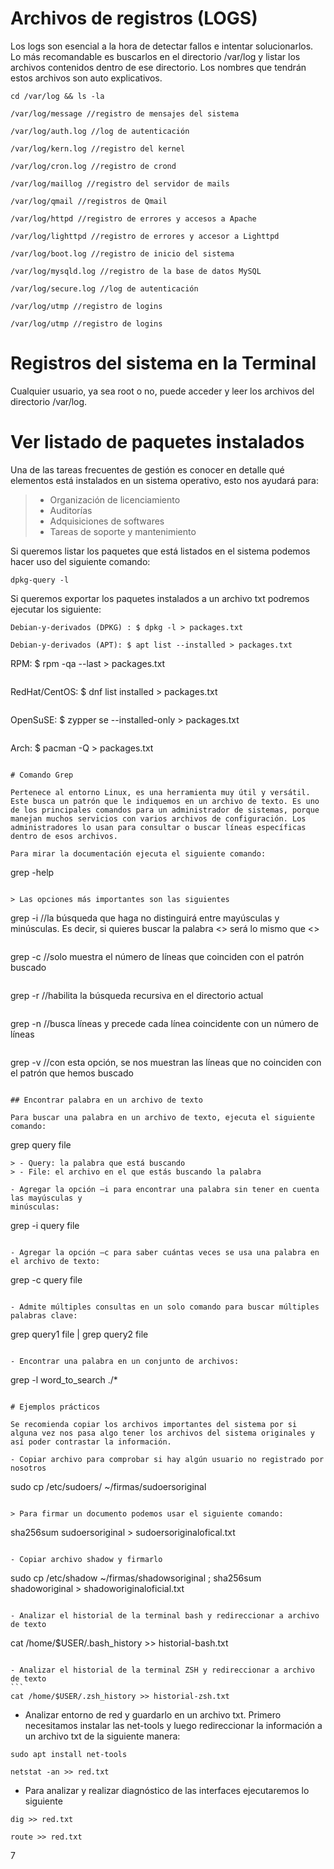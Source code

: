 # Archivos de registros (LOGS)

Los logs son esencial a la hora de detectar fallos e intentar solucionarlos. Lo más recomandable es buscarlos en el directorio /var/log y listar los archivos contenidos dentro de ese directorio. Los nombres que tendrán estos archivos son auto explicativos.

```
cd /var/log && ls -la
```

```
/var/log/message //registro de mensajes del sistema
```
```
/var/log/auth.log //log de autenticación 
```
```
/var/log/kern.log //registro del kernel     
```  
``` 
/var/log/cron.log //registro de crond      
```
``` 
/var/log/maillog //registro del servidor de mails      
```
``` 
/var/log/qmail //registros de Qmail      
```
``` 
/var/log/httpd //registro de errores y accesos a Apache      
```
``` 
/var/log/lighttpd //registro de errores y accesor a Lighttpd      
```
``` 
/var/log/boot.log //registro de inicio del sistema      
```
``` 
/var/log/mysqld.log //registro de la base de datos MySQL      
```
``` 
/var/log/secure.log //log de autenticación      
```
``` 
/var/log/utmp //registro de logins      
```
 ``` 
/var/log/utmp //registro de logins
``` 


# Registros del sistema en la Terminal

Cualquier usuario, ya sea root o no, puede acceder y leer los archivos del directorio /var/log.

# Ver listado de paquetes instalados

Una de las tareas frecuentes de gestión es conocer en detalle qué elementos está instalados en un sistema operativo, esto nos ayudará para:
> - Organización de licenciamiento
> - Auditorías
> - Adquisiciones de softwares
> - Tareas de soporte y mantenimiento

Si queremos listar los paquetes que está listados en el sistema podemos hacer uso del siguiente comando:

```
dpkg-query -l
```

Si queremos exportar los paquetes instalados a un archivo txt podremos ejecutar los siguiente: 

```
Debian-y-derivados (DPKG) : $ dpkg -l > packages.txt
```

```
Debian-y-derivados (APT): $ apt list --installed > packages.txt

```
RPM: $ rpm -qa --last > packages.txt
```

```
RedHat/CentOS: $ dnf list installed > packages.txt
```

```
OpenSuSE: $ zypper se --installed-only > packages.txt
```

```
Arch: $ pacman -Q > packages.txt
```

# Comando Grep

Pertenece al entorno Linux, es una herramienta muy útil y versátil. Este busca un patrón que le indiquemos en un archivo de texto. Es uno de los principales comandos para un administrador de sistemas, porque manejan muchos servicios con varios archivos de configuración. Los administradores lo usan para consultar o buscar líneas específicas dentro de esos archivos.

Para mirar la documentación ejecuta el siguiente comando:

```
grep -help
```

> Las opciones más importantes son las siguientes

```
grep -i //la búsqueda que haga no distinguirá entre mayúsculas y minúsculas. Es decir, si quieres buscar la palabra <<netplan>> será lo mismo que <<NETPLAN>>
```

``` 
grep -c //solo muestra el número de líneas que coinciden con el patrón buscado
```

```
grep -r //habilita la búsqueda recursiva en el directorio actual
```

```
grep -n //busca líneas y precede cada línea coincidente con un número de líneas
```

```
grep -v //con esta opción, se nos muestran las líneas que no coinciden con el patrón que hemos buscado
```

## Encontrar palabra en un archivo de texto

Para buscar una palabra en un archivo de texto, ejecuta el siguiente comando:

```
grep query file
```
> - Query: la palabra que está buscando 
> - File: el archivo en el que estás buscando la palabra

- Agregar la opción –i para encontrar una palabra sin tener en cuenta las mayúsculas y
minúsculas:

```
grep -i query file
```

- Agregar la opción –c para saber cuántas veces se usa una palabra en el archivo de texto:

```
grep -c query file
```

- Admite múltiples consultas en un solo comando para buscar múltiples palabras clave:

```
grep query1 file | grep query2 file
```

- Encontrar una palabra en un conjunto de archivos:

```
grep -l word_to_search ./*
```

# Ejemplos prácticos

Se recomienda copiar los archivos importantes del sistema por si alguna vez nos pasa algo tener los archivos del sistema originales y así poder contrastar la información.

- Copiar archivo para comprobar si hay algún usuario no registrado por nosotros

```
sudo cp /etc/sudoers/ ~/firmas/sudoersoriginal
```

> Para firmar un documento podemos usar el siguiente comando:

```
sha256sum sudoersoriginal > sudoersoriginalofical.txt
```

- Copiar archivo shadow y firmarlo

```
sudo cp /etc/shadow ~/firmas/shadowsoriginal ;   sha256sum shadoworiginal > shadoworiginaloficial.txt
```

- Analizar el historial de la terminal bash y redireccionar a archivo de texto

```
cat /home/$USER/.bash_history >> historial-bash.txt
```

- Analizar el historial de la terminal ZSH y redireccionar a archivo de texto                                                                                                   ```                                                                                     
cat /home/$USER/.zsh_history >> historial-zsh.txt                                     
```  

- Analizar entorno de red y guardarlo en un archivo txt. Primero necesitamos instalar las net-tools y luego redireccionar la información a un archivo txt de la siguiente manera: 

```
sudo apt install net-tools
```

```
netstat -an >> red.txt
```

- Para analizar y realizar diagnóstico de las interfaces ejecutaremos lo siguiente

```
dig >> red.txt
```

```
route >> red.txt
```



 




7







